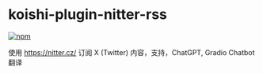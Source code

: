 # koishi-plugin-nitter-rss

[![npm](https://img.shields.io/npm/v/koishi-plugin-nitter-rss?style=flat-square)](https://www.npmjs.com/package/koishi-plugin-nitter-rss)

使用 https://nitter.cz/ 订阅 X (Twitter) 内容，支持，ChatGPT, Gradio Chatbot翻译
